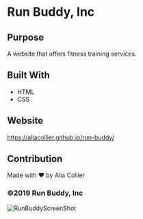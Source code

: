 # Run Buddy, Inc

## Purpose

A website that offers fitness training services.

## Built With

* HTML
* CSS

## Website

https://aliacollier.github.io/run-buddy/

## Contribution

Made with ❤️ by Alia Collier

### ©️2019 Run Buddy, Inc

![RunBuddyScreenShot](https://user-images.githubusercontent.com/79668415/119058133-658cf600-b993-11eb-911c-55f989962d37.jpg)
